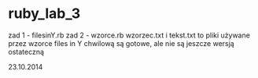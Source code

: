 ruby_lab_3
==========
zad 1 - filesinY.rb
zad 2 - wzorce.rb
wzorzec.txt i tekst.txt to pliki używane przez wzorce
files in Y chwilową są gotowe, ale nie są jeszcze wersją ostateczną

23.10.2014
